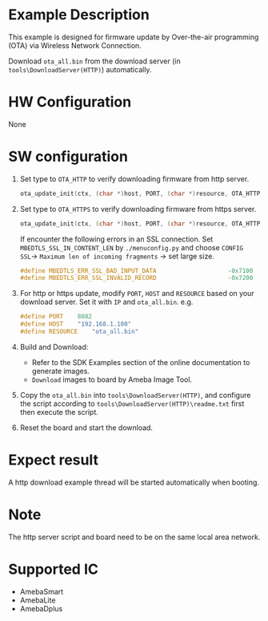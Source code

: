 # Example Description

This example is designed for firmware update by Over-the-air programming (OTA) via Wireless Network Connection.

Download `ota_all.bin` from the download server (in `tools\DownloadServer(HTTP)`) automatically.

# HW Configuration

None

# SW configuration

1. Set type to `OTA_HTTP` to verify downloading firmware from http server.
	```C
	ota_update_init(ctx, (char *)host, PORT, (char *)resource, OTA_HTTP);
	```

2. Set type to `OTA_HTTPS` to verify downloading firmware from https server.
	```C
	ota_update_init(ctx, (char *)host, PORT, (char *)resource, OTA_HTTPS);
	```

	If encounter the following errors in an SSL connection. Set `MBEDTLS_SSL_IN_CONTENT_LEN` by `./menuconfig.py` and choose `CONFIG SSL`-> `Maximum len of incoming fragments` -> set large size.

	```C
	#define MBEDTLS_ERR_SSL_BAD_INPUT_DATA                    -0x7100
	#define MBEDTLS_ERR_SSL_INVALID_RECORD                    -0x7200
	```

3. For http or https update, modify `PORT`, `HOST` and `RESOURCE` based on your download server. Set it with `IP` and `ota_all.bin`. e.g.
	```C
	#define PORT    8082
	#define HOST    "192.168.1.100"
	#define RESOURCE    "ota_all.bin"
	```

4. Build and Download:
   * Refer to the SDK Examples section of the online documentation to generate images.
   * `Download` images to board by Ameba Image Tool.

5. Copy the `ota_all.bin` into `tools\DownloadServer(HTTP)`, and configure the script according to `tools\DownloadServer(HTTP)\readme.txt` first then execute the script.

6. Reset the board and start the download.

# Expect result

A http download example thread will be started automatically when booting.

# Note

The http server script and board need to be on the same local area network.

# Supported IC

- AmebaSmart
- AmebaLite
- AmebaDplus
